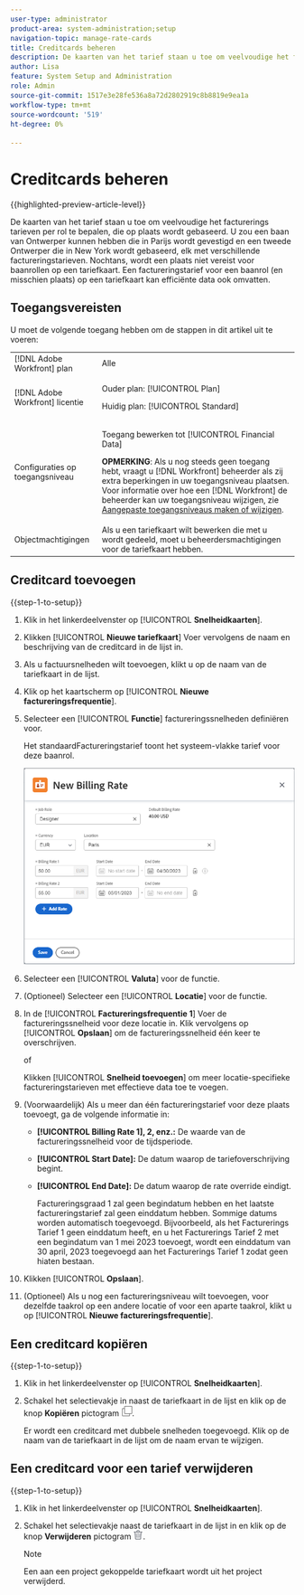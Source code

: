 ```yaml
---
user-type: administrator
product-area: system-administration;setup
navigation-topic: manage-rate-cards
title: Creditcards beheren
description: De kaarten van het tarief staan u toe om veelvoudige het facturerings tarieven per rol te bepalen, die op plaats wordt gebaseerd.
author: Lisa
feature: System Setup and Administration
role: Admin
source-git-commit: 1517e3e28fe536a8a72d2802919c8b8819e9ea1a
workflow-type: tm+mt
source-wordcount: '519'
ht-degree: 0%

---
```


# Creditcards beheren

{{highlighted-preview-article-level}}

De kaarten van het tarief staan u toe om veelvoudige het facturerings tarieven per rol te bepalen, die op plaats wordt gebaseerd. U zou een baan van Ontwerper kunnen hebben die in Parijs wordt gevestigd en een tweede Ontwerper die in New York wordt gebaseerd, elk met verschillende factureringstarieven. Nochtans, wordt een plaats niet vereist voor baanrollen op een tariefkaart. Een factureringstarief voor een baanrol (en misschien plaats) op een tariefkaart kan efficiënte data ook omvatten.

## Toegangsvereisten

U moet de volgende toegang hebben om de stappen in dit artikel uit te voeren:

<table style="table-layout:auto"> 
 <col> 
 <col> 
 <tbody> 
  <tr> 
   <td role="rowheader">[!DNL Adobe Workfront] plan</td> 
   <td>Alle</td> 
  </tr> 
  <tr> 
   <td role="rowheader">[!DNL Adobe Workfront] licentie</td> 
   <td><p>Ouder plan: [!UICONTROL Plan]</p>
       <p>Huidig plan: [!UICONTROL Standard]</p></td> 
  </tr> 
  <tr> 
   <td role="rowheader">Configuraties op toegangsniveau</td> 
   <td> <p>Toegang bewerken tot [!UICONTROL Financial Data]</p> <p><b>OPMERKING</b>: Als u nog steeds geen toegang hebt, vraagt u [!DNL Workfront] beheerder als zij extra beperkingen in uw toegangsniveau plaatsen. Voor informatie over hoe een [!DNL Workfront] de beheerder kan uw toegangsniveau wijzigen, zie <a href="../../../administration-and-setup/add-users/configure-and-grant-access/create-modify-access-levels.md" class="MCXref xref">Aangepaste toegangsniveaus maken of wijzigen</a>.</p> </td> 
  </tr> 
  <tr> 
   <td role="rowheader">Objectmachtigingen</td> 
   <td>Als u een tariefkaart wilt bewerken die met u wordt gedeeld, moet u beheerdersmachtigingen voor de tariefkaart hebben.</td> 
  </tr> 
 </tbody> 
</table>

## Creditcard toevoegen

{{step-1-to-setup}}

1. Klik in het linkerdeelvenster op [!UICONTROL **Snelheidkaarten**].
1. Klikken [!UICONTROL **Nieuwe tariefkaart**] Voer vervolgens de naam en beschrijving van de creditcard in de lijst in.
1. Als u factuursnelheden wilt toevoegen, klikt u op de naam van de tariefkaart in de lijst.
1. Klik op het kaartscherm op [!UICONTROL **Nieuwe factureringsfrequentie**].
1. Selecteer een [!UICONTROL **Functie**] factureringssnelheden definiëren voor.

   Het standaardFactureringstarief toont het systeem-vlakke tarief voor deze baanrol.

   ![Het dialoogvenster Nieuwe factureringsfrequentie](assets/location-rate-for-rate-card.png)

1. Selecteer een [!UICONTROL **Valuta**] voor de functie.
1. (Optioneel) Selecteer een [!UICONTROL **Locatie**] voor de functie.
1. In de [!UICONTROL **Factureringsfrequentie 1**] Voer de factureringssnelheid voor deze locatie in. Klik vervolgens op [!UICONTROL **Opslaan**] om de factureringssnelheid één keer te overschrijven.

   of

   Klikken [!UICONTROL **Snelheid toevoegen**] om meer locatie-specifieke factureringstarieven met effectieve data toe te voegen.

1. (Voorwaardelijk) Als u meer dan één factureringstarief voor deze plaats toevoegt, ga de volgende informatie in:

   * **[!UICONTROL Billing Rate 1], 2, enz.:** De waarde van de factureringssnelheid voor de tijdsperiode.
   * **[!UICONTROL Start Date]:** De datum waarop de tariefoverschrijving begint.
   * **[!UICONTROL End Date]:** De datum waarop de rate override eindigt.

     Factureringsgraad 1 zal geen begindatum hebben en het laatste factureringstarief zal geen einddatum hebben. Sommige datums worden automatisch toegevoegd. Bijvoorbeeld, als het Facturerings Tarief 1 geen einddatum heeft, en u het Facturerings Tarief 2 met een begindatum van 1 mei 2023 toevoegt, wordt een einddatum van 30 april, 2023 toegevoegd aan het Facturerings Tarief 1 zodat geen hiaten bestaan.

1. Klikken [!UICONTROL **Opslaan**].
1. (Optioneel) Als u nog een factureringsniveau wilt toevoegen, voor dezelfde taakrol op een andere locatie of voor een aparte taakrol, klikt u op [!UICONTROL **Nieuwe factureringsfrequentie**].

## Een creditcard kopiëren

{{step-1-to-setup}}

1. Klik in het linkerdeelvenster op [!UICONTROL **Snelheidkaarten**].
1. Schakel het selectievakje in naast de tariefkaart in de lijst en klik op de knop **Kopiëren** pictogram ![Pictogram Kopiëren](assets/copy-icon.png).

   Er wordt een creditcard met dubbele snelheden toegevoegd. Klik op de naam van de tariefkaart in de lijst om de naam ervan te wijzigen.

## Een creditcard voor een tarief verwijderen

{{step-1-to-setup}}

1. Klik in het linkerdeelvenster op [!UICONTROL **Snelheidkaarten**].
1. Schakel het selectievakje naast de tariefkaart in de lijst in en klik op de knop **Verwijderen** pictogram ![Pictogram Verwijderen](assets/delete.png).

   >[!NOTE]
   >
   >Een aan een project gekoppelde tariefkaart wordt uit het project verwijderd.
